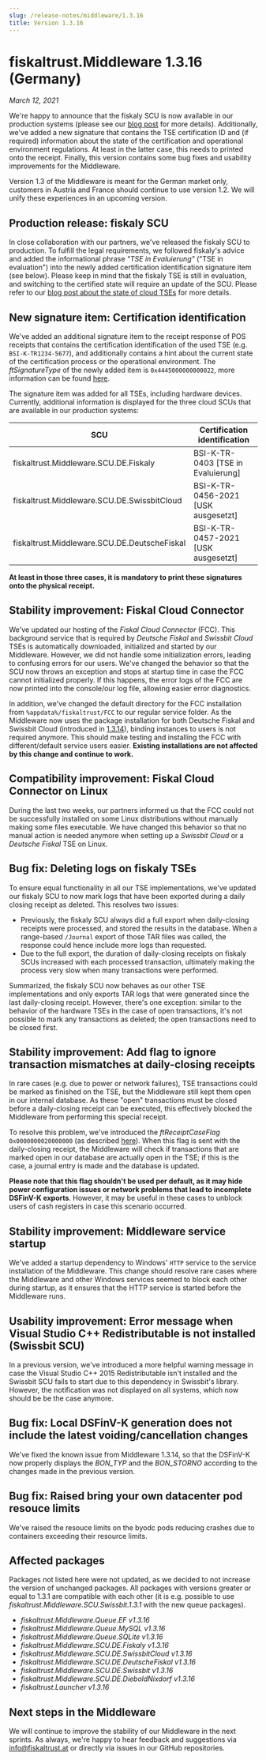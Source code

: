```yaml
---
slug: /release-notes/middleware/1.3.16
title: Version 1.3.16
---
```


# fiskaltrust.Middleware 1.3.16 (Germany)
_March 12, 2021_

We're happy to announce that the fiskaly SCU is now available in our production systems (please see our [blog post](https://fiskaltrust.de/news/aktueller-status-zur-cloud-tse-202103/) for more details). Additionally, we've added a new signature that contains the TSE certification ID and (if required) information about the state of the certification and operational environment regulations. At least in the latter case, this needs to printed onto the receipt. Finally, this version contains some bug fixes and usability improvements for the Middleware.

<div class="alert alert--warning" role="alert">Version 1.3 of the Middleware is meant for the German market only, customers in Austria and France should continue to use version 1.2. We will unify these experiences in an upcoming version.</div>

## Production release: fiskaly SCU
In close collaboration with our partners, we've released the fiskaly SCU to production. To fulfill the legal requirements, we followed fiskaly's advice and added the informational phrase _"TSE in Evaluierung"_ ("TSE in evaluation") into the newly added certification identification signature item (see below). Please keep in mind that the fiskaly TSE is still in evaluation, and switching to the certified state will require an update of the SCU. Please refer to our [blog post about the state of cloud TSEs](https://fiskaltrust.de/news/aktueller-status-zur-cloud-tse-202103/) for more details.

## New signature item: Certification identification
We've added an additional signature item to the receipt response of POS receipts that contains the certification identification of the used TSE (e.g. `BSI-K-TR1234-5677`), and additionally contains a hint about the current state of the certification process or the operational environment. The _ftSignatureType_ of the newly added item is `0x4445000000000022`, more information can be found [here](https://docs.fiskaltrust.cloud/docs/poscreators/middleware-doc/germany/reference-tables/ftsignaturetype).

The signature item was added for all TSEs, including hardware devices. Currently, additional information is displayed for the three cloud SCUs that are available in our production systems:

| **SCU**                                      | **Certification identification**    |
|----------------------------------------------|-------------------------------------|
| fiskaltrust.Middleware.SCU.DE.Fiskaly        | BSI-K-TR-0403 [TSE in Evaluierung]  |
| fiskaltrust.Middleware.SCU.DE.SwissbitCloud  | BSI-K-TR-0456-2021 [USK ausgesetzt] |
| fiskaltrust.Middleware.SCU.DE.DeutscheFiskal | BSI-K-TR-0457-2021 [USK ausgesetzt] |

**At least in those three cases, it is mandatory to print these signatures onto the physical receipt.**

## Stability improvement: Fiskal Cloud Connector
We've updated our hosting of the _Fiskal Cloud Connector_ (FCC). This background service that is required by _Deutsche Fiskal_ and _Swissbit Cloud_ TSEs is automatically downloaded, initialized and started by our Middleware. However, we did not handle some initialization errors, leading to confusing errors for our users. We've changed the behavior so that the SCU now throws an exception and stops at startup time in case the FCC cannot initialized properly. If this happens, the error logs of the FCC are now printed into the console/our log file, allowing easier error diagnostics.

In addition, we've changed the default directory for the FCC installation from `%appdata%/fiskaltrust/FCC` to our regular service folder. As the Middleware now uses the package installation for both Deutsche Fiskal and Swissbit Cloud (introduced in [1.3.14](middleware-1.3.14.md)), binding instances to users is not required anymore. This  should make testing and installing the FCC with different/default service users easier. **Existing installations are not affected by this change and continue to work.**

## Compatibility improvement: Fiskal Cloud Connector on Linux
During the last two weeks, our partners informed us that the FCC could not be successfully installed on some Linux distributions without manually making some files executable. We have changed this behavior so that no manual action is needed anymore when setting up a _Swissbit Cloud_ or a _Deutsche Fiskal_ TSE on Linux.

## Bug fix: Deleting logs on fiskaly TSEs
To ensure equal functionality in all our TSE implementations, we've updated our fiskaly SCU to now mark logs that have been exported during a daily closing receipt as deleted. This resolves two issues:
- Previously, the fiskaly SCU always did a full export when daily-closing receipts were processed, and stored the results in the database. When a range-based `/Journal` export of those TAR files was called, the response could hence include more logs than requested. 
- Due to the full export, the duration of daily-closing receipts on fiskaly SCUs increased with each processed transaction, ultimately making the process very slow when many transactions were performed. 

Summarized, the fiskaly SCU now behaves as our other TSE implementations and only exports TAR logs that were generated since the last daily-closing receipt. However, there's one exception: similar to the behavior of the hardware TSEs in the case of open transactions, it's not possible to mark any transactions as deleted; the open transactions need to be closed first.

## Stability improvement: Add flag to ignore transaction mismatches at daily-closing receipts
In rare cases (e.g. due to power or network failures), TSE transactions could be marked as finished on the TSE, but the Middleware still kept them open in our internal database. As these "open" transactions must be closed before a daily-closing receipt can be executed, this effectively blocked the Middleware from performing this special receipt.

To resolve this problem, we've introduced the _ftReceiptCaseFlag_ `0x0000000020000000` (as described [here](https://docs.fiskaltrust.cloud/docs/poscreators/middleware-doc/germany/reference-tables/ftreceiptcase#ftreceiptcaseflag)). When this flag is sent with the daily-closing receipt, the Middleware will check if transactions that are marked open in our database are actually open in the TSE; if this is the case, a journal entry is made and the database is updated.

**Please note that this flag shouldn't be used per default, as it may hide power configuration issues or network problems that lead to incomplete DSFinV-K exports**. However, it may be useful in these cases to unblock users of cash registers in case this scenario occurred.

## Stability improvement: Middleware service startup
We've added a startup dependency to Windows' `HTTP` service to the service installation of the Middleware. This change should resolve rare cases where the Middleware and other Windows services seemed to block each other during startup, as it ensures that the HTTP service is started before the Middleware runs.

## Usability improvement: Error message when Visual Studio C++ Redistributable is not installed (Swissbit SCU)
In a previous version, we've introduced a more helpful warning message in case the Visual Studio C++ 2015 Redistributable isn't installed and the Swissbit SCU fails to start due to this dependency in Swissbit's library. However, the notification was not displayed on all systems, which now should be be the case anymore.

## Bug fix: Local DSFinV-K generation does not include the latest voiding/cancellation changes
We've fixed the known issue from Middleware 1.3.14, so that the DSFinV-K now properly displays the _BON_TYP_ and the _BON_STORNO_ according to the changes made in the previous version.

## Bug fix: Raised bring your own datacenter pod resouce limits
We've raised the resouce limits on the byodc pods reducing crashes due to containers exceeding their resource limits.

## Affected packages
Packages not listed here were not updated, as we decided to not increase the version of unchanged packages. All packages with versions greater or equal to 1.3.1 are compatible with each other (it is e.g. possible to use _fiskaltrust.Middleware.SCU.Swissbit.1.3.1_ with the new queue packages).

- _fiskaltrust.Middleware.Queue.EF v1.3.16_
- _fiskaltrust.Middleware.Queue.MySQL v1.3.16_
- _fiskaltrust.Middleware.Queue.SQLite v1.3.16_
- _fiskaltrust.Middleware.SCU.DE.Fiskaly v1.3.16_
- _fiskaltrust.Middleware.SCU.DE.SwissbitCloud v1.3.16_
- _fiskaltrust.Middleware.SCU.DE.DeutscheFiskal v1.3.16_
- _fiskaltrust.Middleware.SCU.DE.Swissbit v1.3.16_
- _fiskaltrust.Middleware.SCU.DE.DieboldNixdorf v1.3.16_
- _fiskaltrust.Launcher v1.3.16_

## Next steps in the Middleware
We will continue to improve the stability of our Middleware in the next sprints. As always, we're happy to hear feedback and suggestions via [info@fiskaltrust.at](mailto:info@fiskaltrust.at) or directly via issues in our GitHub repositories.
